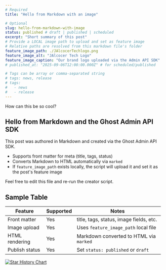 ```yaml
---
# Required
title: "Hello from Markdown with an image"

# Optional
slug: hello-from-markdown-with-image
status: published # draft | published | scheduled
excerpt: "Short summary of this post"
# Provide a LOCAL image path to upload and set as feature image
# Relative paths are resolved from this markdown file's folder
feature_image_path: ./JAlcocerTechlogo.png
feature_image_alt: "JAlcocer Tech Logo"
feature_image_caption: "Our brand logo uploaded via the Admin API SDK"
# published_at: "2025-09-06T12:00:00.000Z" # for scheduled/published

# Tags can be array or comma-separated string
# tags: news, release
# tags:
#   - news
#   - release
---
```


How can this be so cool?

## Hello from Markdown and the Ghost Admin API SDK

This post was authored in Markdown and created via the Ghost Admin API SDK.

- Supports front matter for meta (title, tags, status)
- Converts Markdown to HTML automatically via `marked`
- If `feature_image_path` exists locally, the script will upload it and set it as the post's feature image

Feel free to edit this file and re-run the creator script.

## Sample Table

| Feature         | Supported | Notes                                      |
|-----------------|-----------|--------------------------------------------|
| Front matter    | Yes       | title, tags, status, image fields, etc.    |
| Image upload    | Yes       | Uses `feature_image_path` local file       |
| HTML rendering  | Yes       | Markdown converted to HTML via `marked`    |
| Publish status  | Yes       | Set `status: published` or `draft`         |


[![Star History Chart](https://api.star-history.com/svg?repos=langchain-ai/langchain,deepset-ai/haystack,Sinaptik-AI/pandas-ai,pydantic/pydantic-ai&,type=Date)](https://star-history.com/langchain-ai/langchain&deepset-ai/haystack&Sinaptik-AI/pandas-ai&pydantic/pydantic-ai&Date)